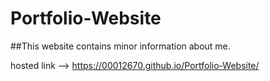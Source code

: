 # Portfolio-Website

##This website contains minor information about me.

hosted link --> https://00012670.github.io/Portfolio-Website/   
